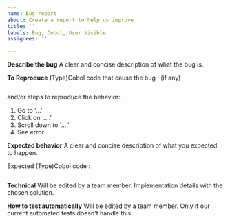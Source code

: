 ```yaml
---
name: Bug report
about: Create a report to help us improve
title: ''
labels: Bug, Cobol, User Visible
assignees: ''

---
```


**Describe the bug**
A clear and concise description of what the bug is.


**To Reproduce**
(Type)Cobol code that cause the bug : (if any)
```cobol

```
and/or steps to reproduce the behavior:
1. Go to '...'
2. Click on '....'
3. Scroll down to '....'
4. See error

**Expected behavior**
A clear and concise description of what you expected to happen.

Expected (Type)Cobol code : 
```cobol

```


**Technical**
Will be edited by a team member.
Implementation details with the chosen solution.

**How to test automatically**
Will be edited by a team member.
Only if our current automated tests doesn't handle this.
